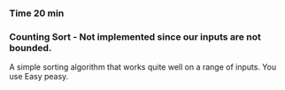 ### Time 20 min

### Counting Sort - Not implemented since our inputs are not bounded. 
A simple sorting algorithm that works quite well on a range of inputs. You use Easy peasy.


 